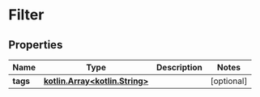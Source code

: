 # Filter

## Properties
Name | Type | Description | Notes
------------ | ------------- | ------------- | -------------
**tags** | [**kotlin.Array&lt;kotlin.String&gt;**](.md) |  |  [optional]
